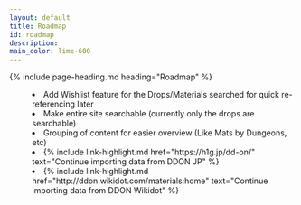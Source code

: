 ```yaml
---
layout: default
title: Roadmap
id: roadmap
description:
main_color: lime-600
---
```


<div class="margin-center-90">
  {% include page-heading.md heading="Roadmap" %}

  <menu class="p-5 list-disc">
    <li>
      Add Wishlist feature for the Drops/Materials searched for quick re-referencing later
    </li>
    <li>
      Make entire site searchable (currently only the drops are searchable)
    </li>
    <li>
      Grouping of content for easier overview (Like Mats by Dungeons, etc)
    </li>
    <li>
      {% include link-highlight.md href="https://h1g.jp/dd-on/" text="Continue importing data from DDON JP" %}
    </li>
    <li>
      {% include link-highlight.md href="http://ddon.wikidot.com/materials:home" text="Continue importing data from DDON Wikidot" %}
    </li>
  </menu>
</div>